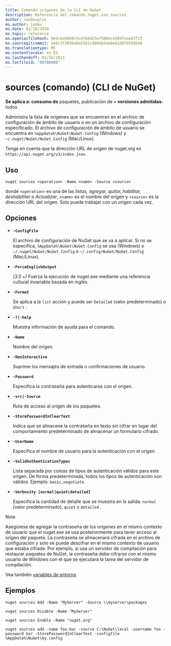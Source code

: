 ```yaml
---
title: Comando orígenes de la CLI de NuGet
description: Referencia del comando nuget.exe sources
author: JonDouglas
ms.author: jodou
ms.date: 01/18/2018
ms.topic: reference
ms.openlocfilehash: 0e9cbdd089c5c0f66d25e7588ece504feae63f2f
ms.sourcegitcommit: ee6c3f203648a5561c809db54ebeb1d0f0598b68
ms.translationtype: MT
ms.contentlocale: es-ES
ms.lasthandoff: 01/26/2021
ms.locfileid: "98780006"
---
```

# <a name="sources-command-nuget-cli"></a>sources (comando) (CLI de NuGet)

**Se aplica a: consumo de** paquetes, publicación de &bullet; **versiones admitidas:** todos

Administra la lista de orígenes que se encuentran en el archivo de configuración de ámbito de usuario o en un archivo de configuración especificado. El archivo de configuración de ámbito de usuario se encuentra en `%appdata%\NuGet\NuGet.Config` (Windows) y `~/.nuget/NuGet/NuGet.Config` (Mac/Linux).

Tenga en cuenta que la dirección URL de origen de nuget.org es `https://api.nuget.org/v3/index.json`.

## <a name="usage"></a>Uso

```cli
nuget sources <operation> -Name <name> -Source <source>
```

donde `<operation>` es una de las *listas, agregar, quitar, habilitar, deshabilitar* o *Actualizar*, `<name>` es el nombre del origen y `<source>` es la dirección URL del origen. Solo puede trabajar con un origen cada vez.

## <a name="options"></a>Opciones

- **`-ConfigFile`**

  El archivo de configuración de NuGet que se va a aplicar. Si no se especifica, `%AppData%\NuGet\NuGet.Config` se usa (Windows) o `~/.nuget/NuGet/NuGet.Config` o `~/.config/NuGet/NuGet.Config` (Mac/Linux).

- **`-ForceEnglishOutput`**

  *(3.5 +)* Fuerza la ejecución de nuget.exe mediante una referencia cultural invariable basada en inglés.

- **`-Format`**

  Se aplica a la `list` acción y puede ser `Detailed` (valor predeterminado) o `Short` .

- **`-?|-help`**

  Muestra información de ayuda para el comando.

- **`-Name`**

  Nombre del origen.

- **`-NonInteractive`**

  Suprime los mensajes de entrada o confirmaciones de usuario.

- **`-Password`**

  Especifica la contraseña para autenticarse con el origen.

- **`-src|-Source`**

  Ruta de acceso al origen de los paquetes.

- **`-StorePasswordInClearText`**

  Indica que se almacene la contraseña en texto sin cifrar en lugar del comportamiento predeterminado de almacenar un formulario cifrado.

- **`-UserName`**

  Especifica el nombre de usuario para la autenticación con el origen.

- **`-ValidAuthenticationTypes`**

  Lista separada por comas de tipos de autenticación válidos para este origen. De forma predeterminada, todos los tipos de autenticación son válidos. Ejemplo: `basic,negotiate`.

- **`-Verbosity [normal|quiet|detailed]`**

  Especifica la cantidad de detalle que se muestra en la salida: `normal` (valor predeterminado), `quiet` o `detailed` .

> [!Note]
> Asegúrese de agregar la contraseña de los orígenes en el mismo contexto de usuario que el nuget.exe se usa posteriormente para tener acceso al origen del paquete. La contraseña se almacenará cifrada en el archivo de configuración y solo se puede descifrar en el mismo contexto de usuario que estaba cifrada. Por ejemplo, si usa un servidor de compilación para restaurar paquetes de NuGet, la contraseña debe cifrarse con el mismo usuario de Windows con el que se ejecutará la tarea del servidor de compilación.

Vea también [variables de entorno](cli-ref-environment-variables.md)

## <a name="examples"></a>Ejemplos

```cli
nuget sources Add -Name "MyServer" -Source \\myserver\packages

nuget sources Disable -Name "MyServer"

nuget sources Enable -Name "nuget.org"

nuget sources add -name foo.bar -source C:\NuGet\local -username foo -password bar -StorePasswordInClearText -configfile %AppData%\NuGet\my.config
```
